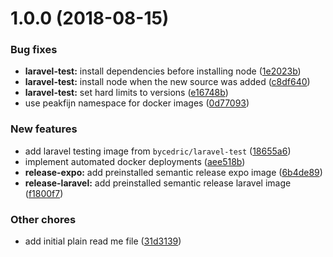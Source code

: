 # 1.0.0 (2018-08-15)


### Bug fixes

* **laravel-test:** install dependencies before installing node ([1e2023b](https://github.com/peakfijn/docker/commit/1e2023b))
* **laravel-test:** install node when the new source was added ([c8df640](https://github.com/peakfijn/docker/commit/c8df640))
* **laravel-test:** set hard limits to versions ([e16748b](https://github.com/peakfijn/docker/commit/e16748b))
* use peakfijn namespace for docker images ([0d77093](https://github.com/peakfijn/docker/commit/0d77093))


### New features

* add laravel testing image from `bycedric/laravel-test` ([18655a6](https://github.com/peakfijn/docker/commit/18655a6))
* implement automated docker deployments ([aee518b](https://github.com/peakfijn/docker/commit/aee518b))
* **release-expo:** add preinstalled semantic release expo image ([6b4de89](https://github.com/peakfijn/docker/commit/6b4de89))
* **release-laravel:** add preinstalled semantic release laravel image ([f1800f7](https://github.com/peakfijn/docker/commit/f1800f7))


### Other chores

* add initial plain read me file ([31d3139](https://github.com/peakfijn/docker/commit/31d3139))
